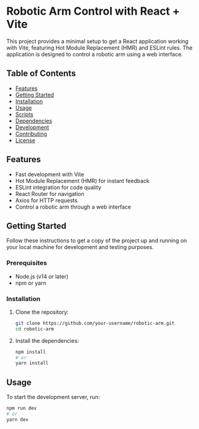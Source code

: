 # Robotic Arm Control with React + Vite

This project provides a minimal setup to get a React application working with Vite, featuring Hot Module Replacement (HMR) and ESLint rules. The application is designed to control a robotic arm using a web interface.

## Table of Contents

- [Features](#features)
- [Getting Started](#getting-started)
- [Installation](#installation)
- [Usage](#usage)
- [Scripts](#scripts)
- [Dependencies](#dependencies)
- [Development](#development)
- [Contributing](#contributing)
- [License](#license)

## Features

- Fast development with Vite
- Hot Module Replacement (HMR) for instant feedback
- ESLint integration for code quality
- React Router for navigation
- Axios for HTTP requests
- Control a robotic arm through a web interface

## Getting Started

Follow these instructions to get a copy of the project up and running on your local machine for development and testing purposes.

### Prerequisites

- Node.js (v14 or later)
- npm or yarn

### Installation

1. Clone the repository:
    ```sh
    git clone https://github.com/your-username/robotic-arm.git
    cd robotic-arm
    ```

2. Install the dependencies:
    ```sh
    npm install
    # or
    yarn install
    ```

## Usage

To start the development server, run:
```sh
npm run dev
# or
yarn dev
```
